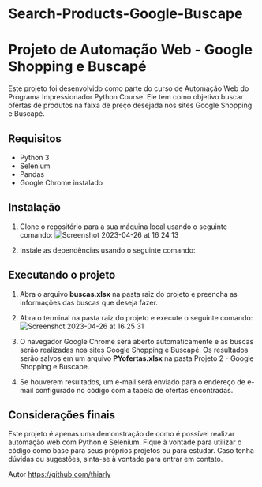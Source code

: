 # Search-Products-Google-Buscape

# Projeto de Automação Web - Google Shopping e Buscapé

Este projeto foi desenvolvido como parte do curso de Automação Web do Programa Impressionador Python Course. Ele tem como objetivo buscar ofertas de produtos na faixa de preço desejada nos sites Google Shopping e Buscapé.

## Requisitos

* Python 3
* Selenium
* Pandas
* Google Chrome instalado

## Instalação

1. Clone o repositório para a sua máquina local usando o seguinte comando:
![Screenshot 2023-04-26 at 16 24 13](https://user-images.githubusercontent.com/13594903/234681490-bf489a65-e0c1-414d-8680-092ae32eb5a3.png)



2. Instale as dependências usando o seguinte comando:


## Executando o projeto

1. Abra o arquivo **buscas.xlsx** na pasta raiz do projeto e preencha as informações das buscas que deseja fazer.

2. Abra o terminal na pasta raiz do projeto e execute o seguinte comando:
![Screenshot 2023-04-26 at 16 25 31](https://user-images.githubusercontent.com/13594903/234681820-a7be97c7-cc09-485d-a22d-fc4d1a3f0b83.png)

3. O navegador Google Chrome será aberto automaticamente e as buscas serão realizadas nos sites Google Shopping e Buscapé. Os resultados serão salvos em um arquivo **PYofertas.xlsx** na pasta Projeto 2 - Google Shopping e Buscape.

4. Se houverem resultados, um e-mail será enviado para o endereço de e-mail configurado no código com a tabela de ofertas encontradas.

## Considerações finais

Este projeto é apenas uma demonstração de como é possível realizar automação web com Python e Selenium. Fique à vontade para utilizar o código como base para seus próprios projetos ou para estudar. Caso tenha dúvidas ou sugestões, sinta-se à vontade para entrar em contato.

Autor
https://github.com/thiarly
